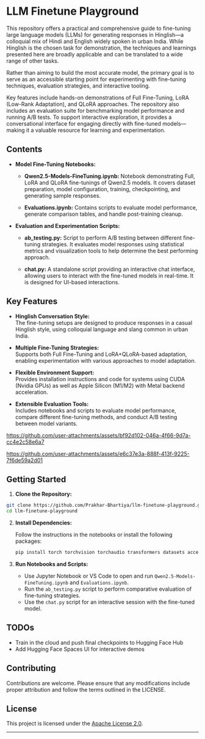# LLM Finetune Playground

This repository offers a practical and comprehensive guide to fine-tuning large language models (LLMs) for generating responses in Hinglish—a colloquial mix of Hindi and English widely spoken in urban India. While Hinglish is the chosen task for demonstration, the techniques and learnings presented here are broadly applicable and can be translated to a wide range of other tasks.

Rather than aiming to build the most accurate model, the primary goal is to serve as an accessible starting point for experimenting with fine-tuning techniques, evaluation strategies, and interactive tooling.

Key features include hands-on demonstrations of Full Fine-Tuning, LoRA (Low-Rank Adaptation), and QLoRA approaches. The repository also includes an evaluation suite for benchmarking model performance and running A/B tests. To support interactive exploration, it provides a conversational interface for engaging directly with fine-tuned models—making it a valuable resource for learning and experimentation.

## Contents

- **Model Fine-Tuning Notebooks:**

  - **Qwen2.5-Models-FineTuning.ipynb:** Notebook demonstrating Full, LoRA and QLoRA fine-tunings of Qwen2.5 models. It covers dataset preparation, model configuration, training, checkpointing, and generating sample responses.

  - **Evaluations.ipynb:** Contains scripts to evaluate model performance, generate comparison tables, and handle post-training cleanup.

- **Evaluation and Experimentation Scripts:**

  - **ab_testing.py:** Script to perform A/B testing between different fine-tuning strategies. It evaluates model responses using statistical metrics and visualization tools to help determine the best performing approach.

  - **chat.py:** A standalone script providing an interactive chat interface, allowing users to interact with the fine-tuned models in real-time. It is designed for UI-based interactions.

## Key Features

- **Hinglish Conversation Style:**  
  The fine-tuning setups are designed to produce responses in a casual Hinglish style, using colloquial language and slang common in urban India.

- **Multiple Fine-Tuning Strategies:**  
  Supports both Full Fine-Tuning and LoRA+QLoRA-based adaptation, enabling experimentation with various approaches to model adaptation.

- **Flexible Environment Support:**  
  Provides installation instructions and code for systems using CUDA (Nvidia GPUs) as well as Apple Silicon (M1/M2) with Metal backend acceleration.

- **Extensible Evaluation Tools:**  
  Includes notebooks and scripts to evaluate model performance, compare different fine-tuning methods, and conduct A/B testing between model variants.



https://github.com/user-attachments/assets/bf92d102-046a-4f66-9d7a-cc4e2c58e6a7



https://github.com/user-attachments/assets/e6c37e3a-888f-413f-9225-7f6de59a2d01



## Getting Started

1. **Clone the Repository:**
```bash
git clone https://github.com/Prakhar-Bhartiya/llm-finetune-playground.git
cd llm-finetune-playground
```

2. **Install Dependencies:**

   Follow the instructions in the notebooks or install the following packages:

   ```bash
   pip install torch torchvision torchaudio transformers datasets accelerate peft matplotlib seaborn trl hf_xet bitsandbytes
   ```

3. **Run Notebooks and Scripts:**

   - Use Jupyter Notebook or VS Code to open and run `Qwen2.5-Models-FineTuning.ipynb` and `Evaluations.ipynb`.
   - Run the `ab_testing.py` script to perform comparative evaluation of fine-tuning strategies.
   - Use the `chat.py` script for an interactive session with the fine-tuned model.
  
## TODOs
- Train in the cloud and push final checkpoints to Hugging Face Hub
- Add Hugging Face Spaces UI for interactive demos

## Contributing

Contributions are welcome. Please ensure that any modifications include proper attribution and follow the terms outlined in the LICENSE.

## License

This project is licensed under the [Apache License 2.0](./LICENSE).

---
